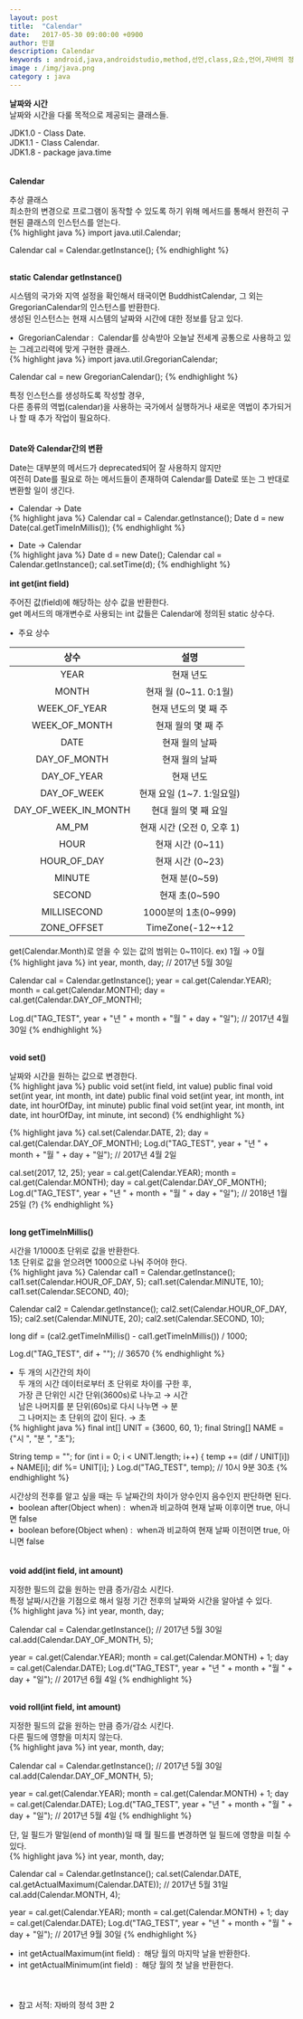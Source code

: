 ```yaml
---
layout: post
title:  "Calendar"
date:   2017-05-30 09:00:00 +0900
author: 민갤
description: Calendar
keywords : android,java,androidstudio,method,선언,class,요소,언어,자바의 정석,프로그래밍,Calendar,date,날짜,시간,java.time
image : /img/java.png
category : java
---
```

<div><strong class="h2">날짜와 시간</strong></div>
<div>날짜와 시간을 다룰 목적으로 제공되는 클래스들.</div><p></p>
<div>JDK1.0 - Class Date.</div>
<div>JDK1.1 - Class Calendar.</div>
<div>JDK1.8 - package java.time</div>
<br>
<br>

<div><strong class="h2">Calendar</strong></div><p></p>
<div>추상 클래스</div>
<div>최소한의 변경으로 프로그램이 동작할 수 있도록 하기 위해 메서드를 통해서 완전히 구현된 클래스의 인스턴스를 얻는다.</div>
{% highlight java %}
import java.util.Calendar;

Calendar cal = Calendar.getInstance();
{% endhighlight %}
<br><br>

<div><strong>static Calendar getInstance()</strong></div><p></p>
<div>시스템의 국가와 지역 설정을 확인해서 태국이면 BuddhistCalendar, 그 외는 GregorianCalendar의 인스턴스를 반환한다.</div>
<div>생성된 인스턴스는 현재 시스템의 날짜와 시간에 대한 정보를 담고 있다.</div><p></p>
<div>&#149;&nbsp; GregorianCalendar :&nbsp;  Calendar를 상속받아 오늘날 전세계 공통으로 사용하고 있는 그레고리력에 맞게 구현한 클래스.</div>
{% highlight java %}
import java.util.GregorianCalendar;

Calendar cal = new GregorianCalendar();
{% endhighlight %}<p></p>
<div>특정 인스턴스를 생성하도록 작성할 경우,</div>
<div>다른 종류의 역법(calendar)을 사용하는 국가에서 실행하거나 새로운 역법이 추가되거나 할 때 추가 작업이 필요하다.</div>
<br>
<br>

<div><strong>Date와 Calendar간의 변환</strong></div><p></p>
<div>Date는 대부분의 메서드가 deprecated되어 잘 사용하지 않지만</div>
<div>여전히 Date를 필요로 하는 메서드들이 존재하여 Calendar를 Date로 또는 그 반대로 변환할 일이 생긴다.</div><p></p>
<div>&#149;&nbsp; Calendar → Date</div>
{% highlight java %}
Calendar cal = Calendar.getInstance();
Date d = new Date(cal.getTimeInMillis());
{% endhighlight %}<p></p>
<div>&#149;&nbsp; Date → Calendar</div>
{% highlight java %}
Date d = new Date();
Calendar cal = Calendar.getInstance();
cal.setTime(d);
{% endhighlight %}
<br><br>

<div><strong>int get(int field)</strong></div><p></p>
<div>주어진 값(field)에 해당하는 상수 값을 반환한다.</div>
<div>get 메서드의 매개변수로 사용되는 int 값들은 Calendar에 정의된 static 상수다.</div><p></p>
<div>&#149;&nbsp; 주요 상수</div>

|상수|설명|
|:-:|:-:|
|YEAR|현재 년도|
|MONTH|현재 월 (0~11. 0:1월)|
|WEEK_OF_YEAR|현재 년도의 몇 째 주|
|WEEK_OF_MONTH|현재 월의 몇 째 주|
|DATE|현재 월의 날짜|
|DAY_OF_MONTH|현재 월의 날짜|
|DAY_OF_YEAR|현재 년도|
|DAY_OF_WEEK|현재 요일 (1~7. 1:일요일)|
|DAY_OF_WEEK_IN_MONTH|현대 월의 몇 째 요일|
|AM_PM|현재 시간 (오전 0, 오후 1)|
|HOUR|현재 시간 (0~11)|
|HOUR_OF_DAY|현재 시간 (0~23)|
|MINUTE|현재 분(0~59)|
|SECOND|현재 초(0~590|
|MILLISECOND|1000분의 1초(0~999)|
|ZONE_OFFSET|TimeZone(-12~+12|

<div>get(Calendar.Month)로 얻을 수 있는 값의 범위는 0~11이다. ex) 1월 → 0월</div>
{% highlight java %}
int year, month, day;                                              // 2017년 5월 30일

Calendar cal = Calendar.getInstance();
year = cal.get(Calendar.YEAR);
month = cal.get(Calendar.MONTH);
day = cal.get(Calendar.DAY_OF_MONTH);

Log.d("TAG_TEST", year + "년 " + month + "월 " + day + "일");      // 2017년 4월 30일
{% endhighlight %}
<br><br>

<div><strong>void set()</strong></div><p></p>
<div>날짜와 시간을 원하는 값으로 변경한다.</div>
{% highlight java %}
public void set(int field, int value)
public final void set(int year, int month, int date)
public final void set(int year, int month, int date, int hourOfDay, int minute)
public final void set(int year, int month, int date, int hourOfDay, int minute, int second)
{% endhighlight %}<p></p>
{% highlight java %}
cal.set(Calendar.DATE, 2);
day = cal.get(Calendar.DAY_OF_MONTH);
Log.d("TAG_TEST", year + "년 " + month + "월 " + day + "일");      // 2017년 4월 2일

cal.set(2017, 12, 25);
year = cal.get(Calendar.YEAR);
month = cal.get(Calendar.MONTH);
day = cal.get(Calendar.DAY_OF_MONTH);
Log.d("TAG_TEST", year + "년 " + month + "월 " + day + "일");      // 2018년 1월 25일 (?)
{% endhighlight %}
<br><br>

<div><strong>long getTimeInMillis()</strong></div><p></p>
<div>시간을 1/1000초 단위로 값을 반환한다.</div>
<div>1초 단위로 값을 얻으려면 1000으로 나눠 주어야 한다.</div>
{% highlight java %}
Calendar cal1 = Calendar.getInstance();
cal1.set(Calendar.HOUR_OF_DAY, 5);
cal1.set(Calendar.MINUTE, 10);
cal1.set(Calendar.SECOND, 40);

Calendar cal2 = Calendar.getInstance();
cal2.set(Calendar.HOUR_OF_DAY, 15);
cal2.set(Calendar.MINUTE, 20);
cal2.set(Calendar.SECOND, 10);

long dif = (cal2.getTimeInMillis() - cal1.getTimeInMillis()) / 1000;

Log.d("TAG_TEST", dif + "");      // 36570
{% endhighlight %}<p></p>
<div>&#149;&nbsp; 두 개의 시간간의 차이</div>
<div>&nbsp; &nbsp; 두 개의 시간 데이터로부터 초 단위로 차이를 구한 후,<div>
<div>&nbsp; &nbsp; 가장 큰 단위인 시간 단위(3600s)로 나누고 → 시간</div>
<div>&nbsp; &nbsp; 남은 나머지를 분 단위(60s)로 다시 나누면 → 분</div>
<div>&nbsp; &nbsp; 그 나머지는 초 단위의 값이 된다. → 초</div>
{% highlight java %}
final int[] UNIT = {3600, 60, 1};
final String[] NAME = {"시 ", "분 ", "초"};

String temp = "";
for (int i = 0; i < UNIT.length; i++) {
    temp += (dif / UNIT[i]) + NAME[i];
    dif %= UNIT[i];
}
Log.d("TAG_TEST", temp);          // 10시 9분 30초
{% endhighlight %}<p></p>
<div>시간상의 전후를 알고 싶을 때는 두 날짜간의 차이가 양수인지 음수인지 판단하면 된다.</div>
<div>&#149;&nbsp; boolean after(Object when) :&nbsp; when과 비교하여 현재 날짜 이후이면 true, 아니면 false</div>
<div>&#149;&nbsp; boolean before(Object when) :&nbsp; when과 비교하여 현재 날짜 이전이면 true, 아니면 false</div>
<br><br>

<div><strong>void add(int field, int amount)</strong></div><p></p>
<div>지정한 필드의 값을 원하는 만큼 증가/감소 시킨다.</div>
<div>특정 날짜/시간을 기점으로 해서 일정 기간 전후의 날짜와 시간을 알아낼 수 있다.</div>
{% highlight java %}
int year, month, day;

Calendar cal = Calendar.getInstance();                             // 2017년 5월 30일
cal.add(Calendar.DAY_OF_MONTH, 5);

year = cal.get(Calendar.YEAR);
month = cal.get(Calendar.MONTH) + 1;
day = cal.get(Calendar.DATE);
Log.d("TAG_TEST", year + "년 " + month + "월 " + day + "일");      // 2017년 6월 4일
{% endhighlight %}
<br><br>

<div><strong>void roll(int field, int amount)</strong></div><p></p>
<div>지정한 필드의 값을 원하는 만큼 증가/감소 시킨다.</div>
<div>다른 필드에 영향을 미치지 않는다.</div>
{% highlight java %}
int year, month, day;

Calendar cal = Calendar.getInstance();                             // 2017년 5월 30일
cal.add(Calendar.DAY_OF_MONTH, 5);

year = cal.get(Calendar.YEAR);
month = cal.get(Calendar.MONTH) + 1;
day = cal.get(Calendar.DATE);
Log.d("TAG_TEST", year + "년 " + month + "월 " + day + "일");      // 2017년 5월 4일
{% endhighlight %}<p></p>
<div>단, 일 필드가 말일(end of month)일 때 월 필드를 변경하면 일 필드에 영향을 미칠 수 있다.</div>
{% highlight java %}
int year, month, day;

Calendar cal = Calendar.getInstance();
cal.set(Calendar.DATE, cal.getActualMaximum(Calendar.DATE));       // 2017년 5월 31일
cal.add(Calendar.MONTH, 4);

year = cal.get(Calendar.YEAR);
month = cal.get(Calendar.MONTH) + 1;
day = cal.get(Calendar.DATE);
Log.d("TAG_TEST", year + "년 " + month + "월 " + day + "일");      // 2017년 9월 30일
{% endhighlight %}<p></p>
<div>&#149;&nbsp; int getActualMaximum(int field) :&nbsp; 해당 월의 마지막 날을 반환한다.</div>
<div>&#149;&nbsp; int getActualMinimum(int field) :&nbsp; 해당 월의 첫 날을 반환한다.</div>



<br>
<br>
<br>
&#149;&nbsp; 참고 서적: 자바의 정석 3판 2
